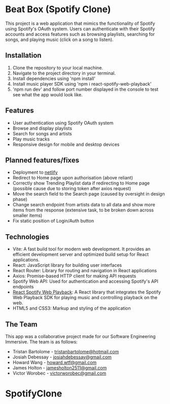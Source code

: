 # Beat Box (Spotify Clone)

This project is a web application that mimics the functionality of Spotify using Spotify's OAuth system. Users can authenticate with their Spotify accounts and access features such as browsing playlists, searching for songs, and playing music (click on a song to listen).

## Installation

1. Clone the repository to your local machine.
2. Navigate to the project directory in your terminal.
3. Install dependencies using 'npm install'
4. Install music player SDK using 'npm i react-spotify-web-playback'
5. 'npm run dev' and follow port number displayed in the console to test see what the app would look like.

## Features

- User authentication using Spotify OAuth system
- Browse and display playlists
- Search for songs and artists
- Play music tracks
- Responsive design for mobile and desktop devices

## Planned features/fixes

- Deployment to [netlify](https://www.netlify.com/)
- Redirect to Home page upon authorisation (above reliant)
- Correctly show Trending Playlist data if redirecting to Home page (possible cause due to storing token after axios request)
- Move the search field to the Search page (caused by oversight in design phase)
- Change search endpoint from artists data to all data and show more items from the response (extensive task, to be broken down across smaller items)
- Fix static position of Login/Auth button

## Technologies

- Vite: A fast build tool for modern web development. It provides an efficient development server and optimized build setup for React applications.
- React: JavaScript library for building user interfaces
- React Router: Library for routing and navigation in React applications
- Axios: Promise-based HTTP client for making API requests
- Spotify Web API: Used for authentication and accessing Spotify's API endpoints
- [React Spotify Web Playback](https://github.com/gilbarbara/react-spotify-web-playback): A React library that integrates the Spotify Web Playback SDK for playing music and controlling playback on the web.
- HTML5 and CSS3: Markup and styling of the application

## The Team

This app was a collaborative project made for our Software Engineering Immersive. The team is as follows:
- Tristan Bartolome - tristanbartolome@hotmail.com
- Josiah Debessay - josiahdebessay@gmail.com
- Howard Wang - howard.wtf@gmail.com
- James Holton - jamesholton2511@gmail.com
- Victor Worobec - victorworobec@gmail.com

# SpotifyClone
